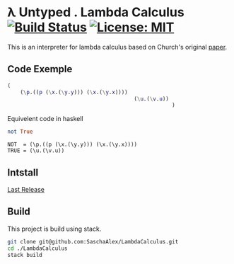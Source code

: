 # λ Untyped . Lambda Calculus [![Build Status](https://travis-ci.org/SaschaAlex/LambdaCalculus.svg?branch=master)](https://travis-ci.org/github/SaschaAlex/LambdaCalculus) [![License: MIT](https://img.shields.io/badge/License-MIT-yellow.svg)](https://opensource.org/licenses/MIT)


This is an interpreter for lambda calculus based on Church's original [paper](https://www.ics.uci.edu/~lopes/teaching/inf212W12/readings/church.pdf).

## Code Exemple

```m
(
    (\p.((p (\x.(\y.y))) (\x.(\y.x)))) 
                                        (\u.(\v.u))
                                                    )
```
Equivelent code in haskell
```hs
not True
```
```
NOT  = (\p.((p (\x.(\y.y))) (\x.(\y.x))))
TRUE = (\u.(\v.u))
```
## Intstall
[Last Release](https://github.com/SaschaAlex/LambdaCalculus/releases/tag/1.0)

## Build
This project is build using stack.
```bash
git clone git@github.com:SaschaAlex/LambdaCalculus.git
cd ./LambdaCalculus
stack build
```
